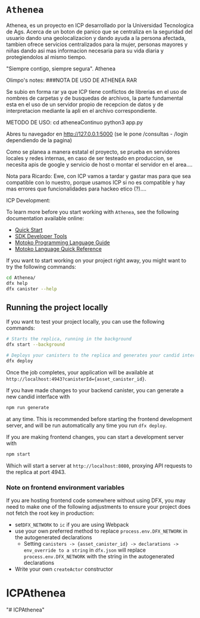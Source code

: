 # `Athenea`

Athenea, es un proyecto en ICP desarrollado por la Universidad Tecnologica de Ags. Acerca de un boton de panico que se centraliza en la seguridad del usuario dando una geolocalizacion y dando ayuda a la persona afectada, tambien ofrece servicios centralizados para la mujer, personas mayores y niñas dando asi mas informacion necesaria para su vida diaria y protegiendolos al mismo tiempo. 

"Siempre contigo, siempre segura". Athenea


Olimpo's notes: 
###NOTA DE USO DE ATHENEA RAR

Se subio en forma rar ya que ICP tiene conflictos de librerias en el uso de nombres de carpetas y de busquedas de archivos, la parte fundamental esta en el uso de un servidor propio de recepcion de datos y de interpretacion mediante la apli en el archivo correspondiente. 

METODO DE USO: 
  cd atheneaContinuo
  python3 app.py

  Abres tu navegador en http://127.0.0.1:5000 (se le pone /consultas - /login dependiendo de la pagina)

Como se planea a manera estatal el proyecto, se prueba en servidores locales y redes internas, en caso de ser testeado en produccion, se necesita apis de google y servicio de host o montar el servidor en el area....


Nota para Ricardo: 
Ewe, con ICP vamos a tardar y gastar mas para que sea compatible con lo nuestro, porque usamos ICP si no es compatible y hay mas errores que funcionalidades para hackeo etico (?)....



ICP Development:

To learn more before you start working with `Athenea`, see the following documentation available online:

- [Quick Start](https://internetcomputer.org/docs/current/developer-docs/setup/deploy-locally)
- [SDK Developer Tools](https://internetcomputer.org/docs/current/developer-docs/setup/install)
- [Motoko Programming Language Guide](https://internetcomputer.org/docs/current/motoko/main/motoko)
- [Motoko Language Quick Reference](https://internetcomputer.org/docs/current/motoko/main/language-manual)

If you want to start working on your project right away, you might want to try the following commands:

```bash
cd Athenea/
dfx help
dfx canister --help
```

## Running the project locally

If you want to test your project locally, you can use the following commands:

```bash
# Starts the replica, running in the background
dfx start --background

# Deploys your canisters to the replica and generates your candid interface
dfx deploy
```

Once the job completes, your application will be available at `http://localhost:4943?canisterId={asset_canister_id}`.

If you have made changes to your backend canister, you can generate a new candid interface with

```bash
npm run generate
```

at any time. This is recommended before starting the frontend development server, and will be run automatically any time you run `dfx deploy`.

If you are making frontend changes, you can start a development server with

```bash
npm start
```

Which will start a server at `http://localhost:8080`, proxying API requests to the replica at port 4943.

### Note on frontend environment variables

If you are hosting frontend code somewhere without using DFX, you may need to make one of the following adjustments to ensure your project does not fetch the root key in production:

- set`DFX_NETWORK` to `ic` if you are using Webpack
- use your own preferred method to replace `process.env.DFX_NETWORK` in the autogenerated declarations
  - Setting `canisters -> {asset_canister_id} -> declarations -> env_override to a string` in `dfx.json` will replace `process.env.DFX_NETWORK` with the string in the autogenerated declarations
- Write your own `createActor` constructor
# ICPAthenea
"# ICPAthenea" 

